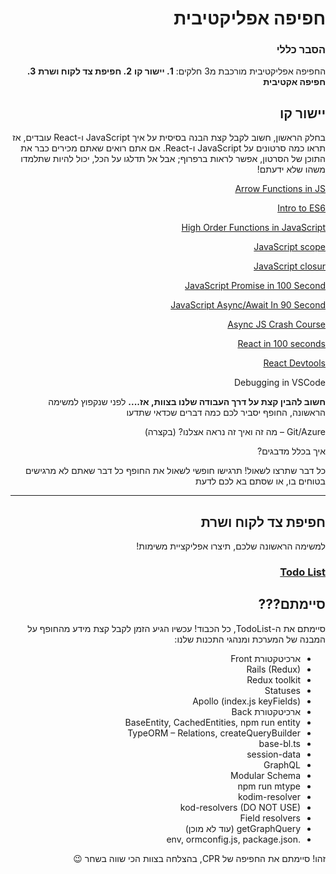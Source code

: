 <div dir="rtl">

# חפיפה אפליקטיבית 


### הסבר כללי 
החפיפה אפליקטיבית מורכבת מ3 חלקים: 
**1. יישור קו**
**2. חפיפת צד לקוח ושרת**
**3. חפיפה אקטיבית**

## יישור קו
בחלק הראשון, חשוב לקבל קצת הבנה בסיסית על איך JavaScript ו-React עובדים, אז תראו כמה סרטונים על JavaScript ו-React.
אם אתם רואים שאתם מכירים כבר את התוכן של הסרטון, אפשר לראות ברפרוף; אבל אל תדלגו על הכל, יכול להיות שתלמדו משהו שלא ידעתם! 

[Arrow Functions in JS](https://youtu.be/h33Srr5J9nY)

[Intro to ES6](https://youtu.be/WZQc7RUAg18)

[High Order Functions in JavaScript](https://youtu.be/rRgD1yVwIvE)

[JavaScript scope](https://youtu.be/S3cBIww_6os)

[JavaScript closur](https://youtu.be/3a0I8ICR1%D7%A3Vg)

[JavaScript Promise in 100 Second](https://youtu.be/RvYYCGs45L4)

[JavaScript Async/Await In 90 Second](https://youtu.be/iFNkShwRGAE)

[Async JS Crash Course](https://youtu.be/PoRJizFvM7s)

[React in 100 seconds](https://www.youtube.com/watch?v=Tn6-PIqc4UM)

[React Devtools](https://chrome.google.com/webstore/detail/react-developer-tools/fmkadmapgofadopljbjfkapdkoienihi?hl=en) 

Debugging in VSCode 

**חשוב להבין קצת על דרך העבודה שלנו בצוות, אז....**
לפני שנקפוץ למשימה הראשונה, החופף יסביר לכם כמה דברים שכדאי שתדעו 

Git/Azure – מה זה ואיך זה נראה אצלנו? (בקצרה) 

איך בכלל מדבגים? 

כל דבר שתרצו לשאול! תרגישו חופשי לשאול את החופף כל דבר שאתם לא מרגישים בטוחים בו, או שסתם בא לכם לדעת 

----------
## חפיפת צד לקוח ושרת
למשימה הראשונה שלכם, תיצרו אפליקציית משימות!
### [Todo List](./todomission.md)
 
## סיימתם???
סיימתם את ה-TodoList, כל הכבוד! עכשיו הגיע הזמן לקבל קצת מידע מהחופף על המבנה של המערכת ומנהגי התכנות שלנו:  

- ארכיטקטורת Front 
- Rails (Redux) 
- Redux toolkit 
- Statuses 
- Apollo (index.js keyFields) 
- ארכיטקטורת Back 
- BaseEntity, CachedEntities, npm run entity 
- TypeORM – Relations, createQueryBuilder 
- base-bl.ts 
- session-data 
- GraphQL 
- Modular Schema 
- npm run mtype 
- kodim-resolver 
- kod-resolvers (DO NOT USE) 
- Field resolvers 
- getGraphQuery (עוד לא מוכן) 
- .env, ormconfig.js, package.json 
 

זהו! סיימתם את החפיפה של CPR, בהצלחה בצוות הכי שווה בשחר 😉 

</div>